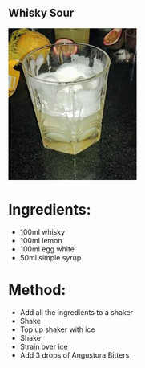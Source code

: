 Whisky Sour
------------------

![Image of whisky sour](./images/whisky_sour.jpg)

# Ingredients:
  - 100ml whisky
  - 100ml lemon
  - 100ml egg white
  - 50ml simple syrup

# Method:
  - Add all the ingredients to a shaker
  - Shake
  - Top up shaker with ice
  - Shake
  - Strain over ice
  - Add 3 drops of Angustura Bitters